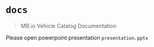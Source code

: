 # `docs`

> MB.io Vehicle Catalog Documentation

Please open powerpoint presentation `presentation.pptx`
